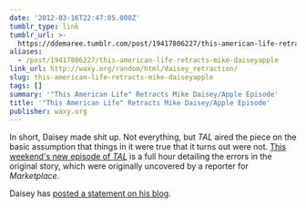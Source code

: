 ```yaml
---
date: '2012-03-16T22:47:05.000Z'
tumblr_type: link
tumblr_url: >-
  https://ddemaree.tumblr.com/post/19417806227/this-american-life-retracts-mike-daiseyapple
aliases:
  - /post/19417806227/this-american-life-retracts-mike-daiseyapple
link_url: http://waxy.org/random/html/daisey_retraction/
slug: this-american-life-retracts-mike-daiseyapple
tags: []
summary: '"This American Life" Retracts Mike Daisey/Apple Episode'
title: '"This American Life" Retracts Mike Daisey/Apple Episode'
publisher: waxy.org
---
```


In short, Daisey made shit up. Not everything, but _TAL_ aired the piece on the basic assumption that things in it were true that it turns out were not. [This weekend's new episode of _TAL_](http://www.thisamericanlife.org/radio-archives/episode/460/retraction) is a full hour detailing the errors in the original story, which were originally uncovered by a reporter for _Marketplace_.

Daisey has [posted a statement on his blog](http://mikedaisey.blogspot.com/2012/03/statement-on-tal.html).